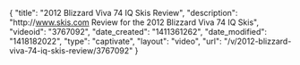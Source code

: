{
    "title": "2012 Blizzard Viva 74 IQ Skis Review",
    "description": "http:\/\/www.skis.com Review for the 2012 Blizzard Viva 74 IQ Skis",
    "videoid": "3767092",
    "date_created": "1411361262",
    "date_modified": "1418182022",
    "type": "captivate",
    "layout": "video",
    "url": "\/v\/2012-blizzard-viva-74-iq-skis-review\/3767092"
}